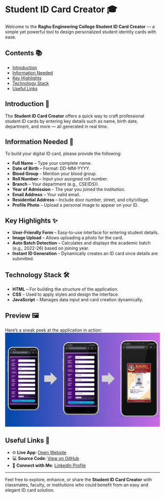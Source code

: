 # Student ID Card Creator 🎓  
Welcome to the **Raghu Engineering College Student ID Card Creator** — a simple yet powerful tool to design personalized student identity cards with ease.

## Contents 📚  
- [Introduction](#introduction-)
- [Information Needed](#information-needed-)
- [Key Highlights](#key-highlights-)
- [Technology Stack](#technology-stack-)
- [Useful Links](#useful-links-)

## Introduction 🎯  

The **Student ID Card Creator** offers a quick way to craft professional student ID cards by entering key details such as name, birth date, department, and more — all generated in real time.

## Information Needed 📝  

To build your digital ID card, please provide the following:

- **Full Name** – Type your complete name.  
- **Date of Birth** – Format: DD-MM-YYYY.  
- **Blood Group** – Mention your blood group.  
- **Roll Number** – Input your assigned roll number.  
- **Branch** – Your department (e.g., CSE(DS)).  
- **Year of Admission** – The year you joined the institution.  
- **Email Address** – Your valid email.  
- **Residential Address** – Include door number, street, and city/village.  
- **Profile Photo** – Upload a personal image to appear on your ID.

## Key Highlights ✨  

- **User-Friendly Form** – Easy-to-use interface for entering student details.  
- **Image Upload** – Allows uploading a photo for the card.  
- **Auto Batch Detection** – Calculates and displays the academic batch (e.g., 2022-26) based on joining year.  
- **Instant ID Generation** – Dynamically creates an ID card once details are submitted.

## Technology Stack 🛠️  

- **HTML** – For building the structure of the application.  
- **CSS** – Used to apply styles and design the interface.  
- **JavaScript** – Manages data input and card creation dynamically.

## Preview 🖼️  

Here’s a sneak peek at the application in action:
![Demo alt](https://github.com/sasi-upparapalli/IDCard-Generator/blob/a1adc0f515835119258c78ead216de1659a203fc/Extra/demo.gif)

## Useful Links 📌  

- 🌐 **Live App**: [Open Website](https://sasi-upparapalli.github.io/IDCard-Generator/)  
- 💻 **Source Code**: [View on GitHub](https://github.com/sasi-upparapalli/IDCard-Generator.git)  
- 🤝 **Connect with Me**: [LinkedIn Profile](https://www.linkedin.com/in/doondi)

---

Feel free to explore, enhance, or share the **Student ID Card Creator** with classmates, faculty, or institutions who could benefit from an easy and elegant ID card solution.
